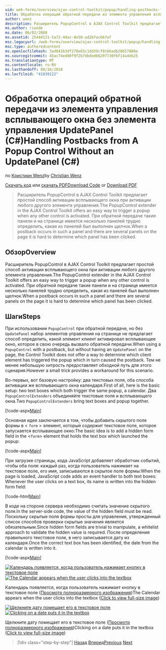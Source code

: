 ```yaml
---
uid: web-forms/overview/ajax-control-toolkit/popup/handling-postbacks-from-a-popup-control-without-an-updatepanel-cs
title: Обработка операций обратной передачи из элемента управления всплывающего окна без элемента управления UpdatePanel (C#) | Документация Майкрософт
author: wenz
description: Расширитель PopupControl в AJAX Control Toolkit предлагает простой способ активации всплывающего окна при активации любого другого элемента управления. При обратной передаче в единицах поиска...
ms.author: riande
ms.date: 06/02/2008
ms.assetid: 25444121-5a72-4dac-8e50-ad2b7ac667af
msc.legacyurl: /web-forms/overview/ajax-control-toolkit/popup/handling-postbacks-from-a-popup-control-without-an-updatepanel-cs
msc.type: authoredcontent
ms.openlocfilehash: 3ad041b3df270e65c1dd39cf0cb6adb28b57880e
ms.sourcegitcommit: 45ac74e400f9f2b7dbded66297730f6f14a4eb25
ms.translationtype: MT
ms.contentlocale: ru-RU
ms.lasthandoff: 08/16/2018
ms.locfileid: "41839122"
---
```

<a name="handling-postbacks-from-a-popup-control-without-an-updatepanel-c"></a><span data-ttu-id="f1583-104">Обработка операций обратной передачи из элемента управления всплывающего окна без элемента управления UpdatePanel (C#)</span><span class="sxs-lookup"><span data-stu-id="f1583-104">Handling Postbacks from A Popup Control Without an UpdatePanel (C#)</span></span>
====================
<span data-ttu-id="f1583-105">по [Кристиан Wenz](https://github.com/wenz)</span><span class="sxs-lookup"><span data-stu-id="f1583-105">by [Christian Wenz](https://github.com/wenz)</span></span>

<span data-ttu-id="f1583-106">[Скачать код](http://download.microsoft.com/download/9/3/f/93f8daea-bebd-4821-833b-95205389c7d0/PopupControl3.cs.zip) или [скачать PDF](http://download.microsoft.com/download/2/d/c/2dc10e34-6983-41d4-9c08-f78f5387d32b/popupcontrol3CS.pdf)</span><span class="sxs-lookup"><span data-stu-id="f1583-106">[Download Code](http://download.microsoft.com/download/9/3/f/93f8daea-bebd-4821-833b-95205389c7d0/PopupControl3.cs.zip) or [Download PDF](http://download.microsoft.com/download/2/d/c/2dc10e34-6983-41d4-9c08-f78f5387d32b/popupcontrol3CS.pdf)</span></span>

> <span data-ttu-id="f1583-107">Расширитель PopupControl в AJAX Control Toolkit предлагает простой способ активации всплывающего окна при активации любого другого элемента управления.</span><span class="sxs-lookup"><span data-stu-id="f1583-107">The PopupControl extender in the AJAX Control Toolkit offers an easy way to trigger a popup when any other control is activated.</span></span> <span data-ttu-id="f1583-108">При обратной передаче такие панели и на странице имеется несколько панелей трудно определить, какая из панелей был выполнен щелчок.</span><span class="sxs-lookup"><span data-stu-id="f1583-108">When a postback occurs in such a panel and there are several panels on the page it is hard to determine which panel has been clicked.</span></span>


## <a name="overview"></a><span data-ttu-id="f1583-109">Обзор</span><span class="sxs-lookup"><span data-stu-id="f1583-109">Overview</span></span>

<span data-ttu-id="f1583-110">Расширитель PopupControl в AJAX Control Toolkit предлагает простой способ активации всплывающего окна при активации любого другого элемента управления.</span><span class="sxs-lookup"><span data-stu-id="f1583-110">The PopupControl extender in the AJAX Control Toolkit offers an easy way to trigger a popup when any other control is activated.</span></span> <span data-ttu-id="f1583-111">При обратной передаче такие панели и на странице имеется несколько панелей трудно определить, какая из панелей был выполнен щелчок.</span><span class="sxs-lookup"><span data-stu-id="f1583-111">When a postback occurs in such a panel and there are several panels on the page it is hard to determine which panel has been clicked.</span></span>

## <a name="steps"></a><span data-ttu-id="f1583-112">Шаги</span><span class="sxs-lookup"><span data-stu-id="f1583-112">Steps</span></span>

<span data-ttu-id="f1583-113">При использовании `PopupControl` при обратной передаче, но без `UpdatePanel` набор элементов управления на странице не предлагает способ определить, какой элемент клиент активировал всплывающее окно, которое в свою очередь вызвало обратной передачи.</span><span class="sxs-lookup"><span data-stu-id="f1583-113">When using a `PopupControl` with a postback, but without having an `UpdatePanel` on the page, the Control Toolkit does not offer a way to determine which client element has triggered the popup which in turn caused the postback.</span></span> <span data-ttu-id="f1583-114">Тем не менее небольшую хитрость предоставляет обходной путь для этого сценария.</span><span class="sxs-lookup"><span data-stu-id="f1583-114">However a small trick provides a workaround for this scenario.</span></span>

<span data-ttu-id="f1583-115">Во-первых, вот базовую настройку: два текстовых поля, оба способа активации же всплывающего окна календаря.</span><span class="sxs-lookup"><span data-stu-id="f1583-115">First of all, here is the basic setup: two text boxes which both trigger the same popup, a calendar.</span></span> <span data-ttu-id="f1583-116">Два `PopupControlExtenders` объединяйте текстовые поля и всплывающего окна.</span><span class="sxs-lookup"><span data-stu-id="f1583-116">Two `PopupControlExtenders` bring text boxes and popup together.</span></span>

[!code-aspx[Main](handling-postbacks-from-a-popup-control-without-an-updatepanel-cs/samples/sample1.aspx)]

<span data-ttu-id="f1583-117">Основная идея заключается в том, чтобы добавить скрытого поля формы в &lt; `form` &gt; элемент, который содержит текстовое поле, которое запускается всплывающее окно:</span><span class="sxs-lookup"><span data-stu-id="f1583-117">The basic idea is to add a hidden form field in the &lt;`form`&gt; element that holds the text box which launched the popup:</span></span>

[!code-aspx[Main](handling-postbacks-from-a-popup-control-without-an-updatepanel-cs/samples/sample2.aspx)]

<span data-ttu-id="f1583-118">При загрузке страницы, кода JavaScript добавляет обработчик событий, чтобы оба поля: каждый раз, когда пользователь нажимает на текстовое поле, его имя, записываются в скрытое поле формы:</span><span class="sxs-lookup"><span data-stu-id="f1583-118">When the page is loaded, JavaScript code adds an event handler to both text boxes: Whenever the user clicks on a text box, its name is written into the hidden form field:</span></span>

[!code-html[Main](handling-postbacks-from-a-popup-control-without-an-updatepanel-cs/samples/sample3.html)]

<span data-ttu-id="f1583-119">В коде на стороне сервера необходимо считать значение скрытого поля.</span><span class="sxs-lookup"><span data-stu-id="f1583-119">In the server-side code, the value of the hidden field must be read.</span></span> <span data-ttu-id="f1583-120">Поскольку скрытые поля формы просты для управления, утвержденный список способов проверки скрытые значения является обязательным.</span><span class="sxs-lookup"><span data-stu-id="f1583-120">Since hidden form fields are trivial to manipulate, a whitelist approach to validate the hidden value is required.</span></span> <span data-ttu-id="f1583-121">После определения правильного текстовое поле, в него записывается дату из календаря.</span><span class="sxs-lookup"><span data-stu-id="f1583-121">Once the correct text box has been identified, the date from the calendar is written into it.</span></span>

[!code-aspx[Main](handling-postbacks-from-a-popup-control-without-an-updatepanel-cs/samples/sample4.aspx)]


<span data-ttu-id="f1583-122">[![Календарь появляется, когда пользователь нажимает кнопку в текстовое поле](handling-postbacks-from-a-popup-control-without-an-updatepanel-cs/_static/image2.png)](handling-postbacks-from-a-popup-control-without-an-updatepanel-cs/_static/image1.png)</span><span class="sxs-lookup"><span data-stu-id="f1583-122">[![The Calendar appears when the user clicks into the textbox](handling-postbacks-from-a-popup-control-without-an-updatepanel-cs/_static/image2.png)](handling-postbacks-from-a-popup-control-without-an-updatepanel-cs/_static/image1.png)</span></span>

<span data-ttu-id="f1583-123">Календарь появляется, когда пользователь нажимает кнопку в текстовое поле ([Просмотр полноразмерного изображения](handling-postbacks-from-a-popup-control-without-an-updatepanel-cs/_static/image3.png))</span><span class="sxs-lookup"><span data-stu-id="f1583-123">The Calendar appears when the user clicks into the textbox ([Click to view full-size image](handling-postbacks-from-a-popup-control-without-an-updatepanel-cs/_static/image3.png))</span></span>


<span data-ttu-id="f1583-124">[![Щелкните дату помещает его в текстовое поле](handling-postbacks-from-a-popup-control-without-an-updatepanel-cs/_static/image5.png)](handling-postbacks-from-a-popup-control-without-an-updatepanel-cs/_static/image4.png)</span><span class="sxs-lookup"><span data-stu-id="f1583-124">[![Clicking on a date puts it in the textbox](handling-postbacks-from-a-popup-control-without-an-updatepanel-cs/_static/image5.png)](handling-postbacks-from-a-popup-control-without-an-updatepanel-cs/_static/image4.png)</span></span>

<span data-ttu-id="f1583-125">Щелкните дату помещает его в текстовое поле ([Просмотр полноразмерного изображения](handling-postbacks-from-a-popup-control-without-an-updatepanel-cs/_static/image6.png))</span><span class="sxs-lookup"><span data-stu-id="f1583-125">Clicking on a date puts it in the textbox ([Click to view full-size image](handling-postbacks-from-a-popup-control-without-an-updatepanel-cs/_static/image6.png))</span></span>

> [!div class="step-by-step"]
> <span data-ttu-id="f1583-126">[Назад](handling-postbacks-from-a-popup-control-with-an-updatepanel-cs.md)
> [Вперед](using-multiple-popup-controls-vb.md)</span><span class="sxs-lookup"><span data-stu-id="f1583-126">[Previous](handling-postbacks-from-a-popup-control-with-an-updatepanel-cs.md)
[Next](using-multiple-popup-controls-vb.md)</span></span>
